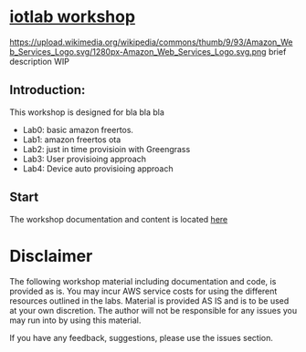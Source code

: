 # [iotlab workshop](https://DanielYEHsieh.github.io/iotlab_workshop/)
https://upload.wikimedia.org/wikipedia/commons/thumb/9/93/Amazon_Web_Services_Logo.svg/1280px-Amazon_Web_Services_Logo.svg.png
brief description WIP


## Introduction:

This workshop is designed for bla bla bla

- Lab0: basic amazon freertos.
- Lab1: amazon freertos ota
- Lab2: just in time provisioin with Greengrass
- Lab3: User provisioing approach
- Lab4: Device auto provisioing approach

## Start

The workshop documentation and content is located [here](https://DanielYEHsieh.github.io/iotlab_workshop/)


# Disclaimer 
The following workshop material including documentation and code, is provided as is. You may incur AWS service costs for using the different resources outlined in the labs. Material is provided AS IS and is to be used at your own discretion. The author will not be responsible for any issues you may run into by using this material. 

If you have any feedback, suggestions, please use the issues section.
